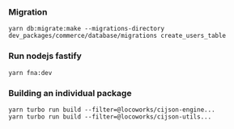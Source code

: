 ### Migration

```
yarn db:migrate:make --migrations-directory dev_packages/commerce/database/migrations create_users_table
```

### Run nodejs fastify

```
yarn fna:dev
```

### Building an individual package

```
yarn turbo run build --filter=@locoworks/cijson-engine...
yarn turbo run build --filter=@locoworks/cijson-utils...
```
